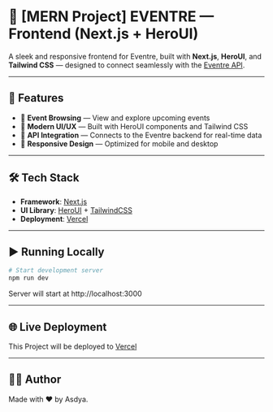 # 🎨 [MERN Project] EVENTRE — Frontend (Next.js + HeroUI)

A sleek and responsive frontend for Eventre, built with **Next.js**, **HeroUI**, and **Tailwind CSS** — designed to connect seamlessly with the [Eventre API](https://github.com/raddva/api-eventre).

---

## 🚀 Features

- 📅 **Event Browsing** — View and explore upcoming events
- 🎨 **Modern UI/UX** — Built with HeroUI components and Tailwind CSS
- 🔗 **API Integration** — Connects to the Eventre backend for real-time data
- 📱 **Responsive Design** — Optimized for mobile and desktop

---

## 🛠️ Tech Stack

- **Framework**: [Next.js](https://nextjs.org/)
- **UI Library**: [HeroUI](https://www.heroui.com/) + [TailwindCSS](https://tailwindcss.com/)
- **Deployment**: [Vercel](https://vercel.com/)

---

## ▶️ Running Locally

```bash
# Start development server
npm run dev
```

Server will start at http://localhost:3000

---

## 🌐 Live Deployment

This Project will be deployed to [Vercel](https://eventre.vercel.app/)

---

## 🙋‍♀️ Author

Made with ❤️ by Asdya.
